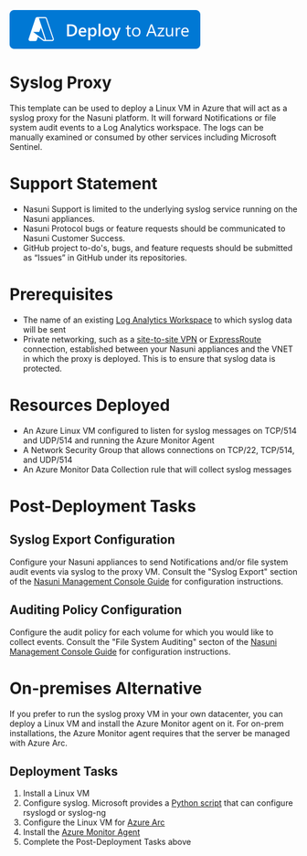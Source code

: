 [![Deploy to Azure](https://raw.githubusercontent.com/Azure/azure-quickstart-templates/master/1-CONTRIBUTION-GUIDE/images/deploytoazure.svg?sanitize=true)](https://portal.azure.com/#create/Microsoft.Template/uri/https%3A%2F%2Fraw.githubusercontent.com%2Fmdriscoll-nasuni%2Fnasuni-syslog-proxy%2Fmaster%2Fmain.json%3Ftoken%3DGHSAT0AAAAAACBVUMC7TADGUCHP3R6EZRQUZCGUDEA)

# Syslog Proxy
This template can be used to deploy a Linux VM in Azure that will act as a syslog proxy for the Nasuni platform. It will forward Notifications or file system audit events to a Log Analytics workspace. The logs can be manually examined or consumed by other services including Microsoft Sentinel.

# Support Statement
* Nasuni Support is limited to the underlying syslog service running on the Nasuni appliances.
* Nasuni Protocol bugs or feature requests should be communicated to Nasuni Customer Success.
* GitHub project to-do's, bugs, and feature requests should be submitted as “Issues” in GitHub under its repositories.

# Prerequisites
* The name of an existing [Log Analytics Workspace](https://learn.microsoft.com/en-us/azure/azure-monitor/logs/log-analytics-workspace-overview) to which syslog data will be sent
* Private networking, such as a [site-to-site VPN](https://learn.microsoft.com/en-us/azure/vpn-gateway/tutorial-site-to-site-portal) or [ExpressRoute](https://azure.microsoft.com/en-us/products/expressroute) connection, established between your Nasuni appliances and the VNET in which the proxy is deployed. This is to ensure that syslog data is protected.

# Resources Deployed
* An Azure Linux VM configured to listen for syslog messages on TCP/514 and UDP/514 and running the Azure Monitor Agent
* A Network Security Group that allows connections on TCP/22, TCP/514, and UDP/514
* An Azure Monitor Data Collection rule that will collect syslog messages

# Post-Deployment Tasks
## Syslog Export Configuration
Configure your Nasuni appliances to send Notifications and/or file system audit events via syslog to the proxy VM. Consult the "Syslog Export" section of the [Nasuni Management Console Guide](https://community.nasuni.com/s/documentation) for configuration instructions.
## Auditing Policy Configuration
Configure the audit policy for each volume for which you would like to collect events. Consult the "File System Auditing" secton of the [Nasuni Management Console Guide](https://community.nasuni.com/s/documentation) for configuration instructions.

# On-premises Alternative
If you prefer to run the syslog proxy VM in your own datacenter, you can deploy a Linux VM and install the Azure Monitor agent on it. For on-prem installations, the Azure Monitor agent requires that the server be managed with Azure Arc.
## Deployment Tasks
1. Install a Linux VM
2. Configure syslog. Microsoft provides a [Python script](https://github.com/Azure/Azure-Sentinel/tree/master/DataConnectors/Syslog) that can configure rsyslogd or syslog-ng
3. Configure the Linux VM for [Azure Arc](https://learn.microsoft.com/en-us/azure/azure-arc/servers/onboard-portal)
4. Install the [Azure Monitor Agent](https://learn.microsoft.com/en-us/azure/azure-monitor/agents/azure-monitor-agent-manage) 
5. Complete the Post-Deployment Tasks above